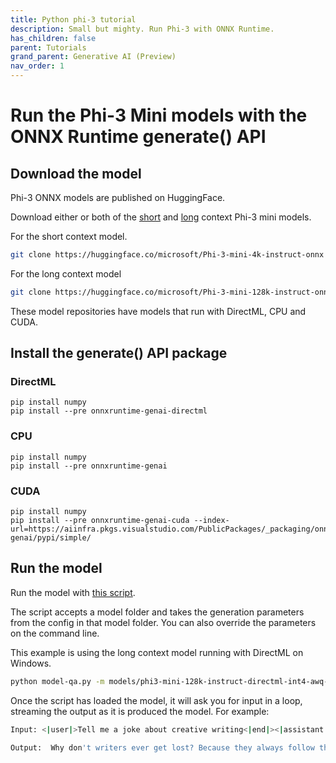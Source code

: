 ```yaml
---
title: Python phi-3 tutorial
description: Small but mighty. Run Phi-3 with ONNX Runtime.
has_children: false
parent: Tutorials
grand_parent: Generative AI (Preview)
nav_order: 1
---
```


# Run the Phi-3 Mini models with the ONNX Runtime generate() API


## Download the model 

Phi-3 ONNX models are published on HuggingFace.

Download either or both of the [short](https://aka.ms/phi3-mini-4k-instruct-onnx) and [long](https://aka.ms/phi3-mini-128k-instruct-onnx) context Phi-3 mini models.


For the short context model.

```bash
git clone https://huggingface.co/microsoft/Phi-3-mini-4k-instruct-onnx
```

For the long context model

```bash
git clone https://huggingface.co/microsoft/Phi-3-mini-128k-instruct-onnx
```

These model repositories have models that run with DirectML, CPU and CUDA.

## Install the generate() API package

### DirectML

```
pip install numpy
pip install --pre onnxruntime-genai-directml
```

### CPU

```
pip install numpy
pip install --pre onnxruntime-genai
```

### CUDA

```
pip install numpy
pip install --pre onnxruntime-genai-cuda --index-url=https://aiinfra.pkgs.visualstudio.com/PublicPackages/_packaging/onnxruntime-genai/pypi/simple/
```

## Run the model

Run the model with [this script](https://github.com/microsoft/onnxruntime-genai/blob/main/examples/python/model-qa.py).

The script accepts a model folder and takes the generation parameters from the config in that model folder. You can also override the parameters on the command line.

This example is using the long context model running with DirectML on Windows.

```bash
python model-qa.py -m models/phi3-mini-128k-instruct-directml-int4-awq-block-128
```

Once the script has loaded the model, it will ask you for input in a loop, streaming the output as it is produced the model. For example:

```bash
Input: <|user|>Tell me a joke about creative writing<|end|><|assistant|>
 
Output:  Why don't writers ever get lost? Because they always follow the plot! 
```
